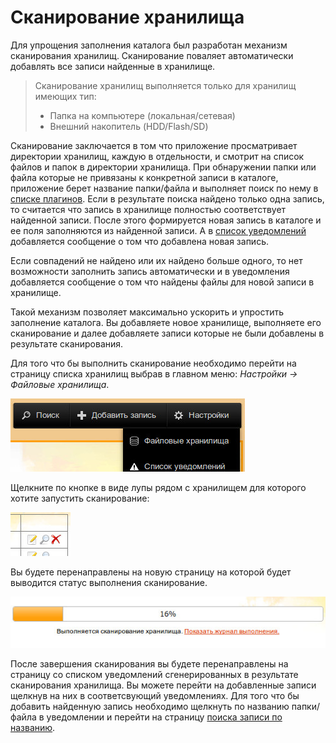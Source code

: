 # Сканирование хранилища

Для упрощения заполнения каталога был разработан механизм сканирования хранилищ. Сканирование поваляет автоматически
добавлять все записи найденные в хранилище.

> Сканирование хранилищ выполняется только для хранилищ имеющих тип:
> - Папка на компьютере (локальная/сетевая)
> - Внешний накопитель (HDD/Flash/SD)

Сканирование заключается в том что приложение просматривает директории хранилищ, каждую в отдельности, и смотрит на
список файлов и папок в директории хранилища. При обнаружении папки или файла которые не привязаны к конкретной записи
в каталоге, приложение берет название папки/файла и выполняет поиск по нему в [списке
плагинов](/ru/user/general/plugins.md). Если в результате поиска найдено только одна запись, то считается что запись в
хранилище полностью соответствует найденной записи. После этого формируется новая запись в каталоге и ее поля
заполняются из найденной записи. А в [список уведомлений](/ru/user/general/notice_list.md) добавляется сообщение о том
что добавлена новая запись.

Если совпадений не найдено или их найдено больше одного, то нет возможности заполнить запись автоматически и в
уведомления добавляется сообщение о том что найдены файлы для новой записи в хранилище.

Такой механизм позволяет максимально ускорить и упростить заполнение каталога. Вы добавляете новое хранилище,
выполняете его сканирование и далее добавляете записи которые не были добавлены в результате сканирования.

Для того что бы выполнить сканирование необходимо перейти на страницу списка хранилищ выбрав в главном меню: *Настройки
-> Файловые хранилища*.

![Список хранилищ](https://raw.githubusercontent.com/anime-db/anime-db-docs/master/images/ru/storage/menu.jpg)

Щелкните по кнопке в виде лупы рядом с хранилищем для которого хотите запустить сканирование:

![Сканировать хранилище](https://raw.githubusercontent.com/anime-db/anime-db-docs/master/images/ru/storage/controls.jpg)

Вы будете перенаправлены на новую страницу на которой будет выводится статус выполнения сканирование.

![Список хранилищ](https://raw.githubusercontent.com/anime-db/anime-db-docs/master/images/ru/storage/scan.jpg)

После завершения сканирования вы будете перенаправлены на страницу со списком уведомлений сгенерированных в результате
сканирования хранилища. Вы можете перейти на добавленные записи щелкнув на них в соответсвующий уведомлениях. Для того
что бы добавить найденную запись необходимо щелкнуть по названию папки/файла в уведомлении и перейти на страницу
[поиска записи по названию](/ru/user/item/add/search_in_all.md "Поиск во всех плагинах").